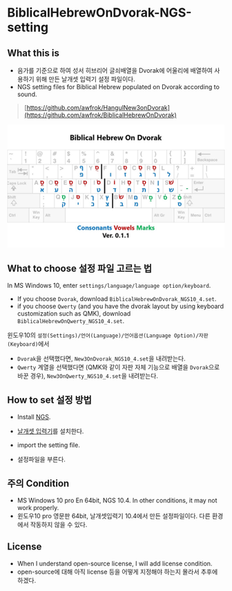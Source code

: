 # BiblicalHebrewOnDvorak-NGS-setting


 ## What this is

- 음가를 기준으로 하여 성서 히브리어 글쇠배열을 Dvorak에 어울리에 배열하여 사용하기 위해 만든 날개셋 입력기 설정 파일이다.
- NGS setting files for Biblical Hebrew populated on Dvorak according to sound.

> [https://github.com/awfrok/HangulNew3onDvorak](https://github.com/awfrok/BiblicalHebrewOnDvorak)


![](https://github.com/awfrok/BiblicalHebrewOnDvorak/blob/main/BiblicalHebrewOnDvorak_0.1.1.jpg?raw=true)


## What to choose 설정 파일 고르는 법

In MS Windows 10, enter `settings/language/language option/keyboard`.
- If you choose `Dvorak`, download `BiblicalHebrewOnDvorak_NGS10_4.set`.
- if you choose `Qwerty` (and you have the dvorak layout by using keyboard customization such as QMK), download `BiblicalHebrewOnQwerty_NGS10_4.set`.

윈도우10의 `설정(Settings)/언어(Language)/언어옵션(Language Option)/자판(Keyboard)`에서
- `Dvorak`을 선택했다면, `New3OnDvorak_NGS10_4.set`을 내려받는다. 
- `Qwerty` 계열을 선택했다면 (QMK와 같이 자판 자체 기능으로 배열을 `Dvorak`으로 바꾼 경우), `New3OnQwerty_NGS10_4.set`을 내려받는다.
 
## How to set 설정 방법
- Install [NGS](http://moogi.new21.org/ngs_download.htm).
- [날개셋 입력기](http://moogi.new21.org/ngs_download.htm)를 설치한다.

- import the setting file.
- 설정파일을 부른다.



## 주의 Condition
- MS Windows 10 pro En 64bit, NGS 10.4. In other conditions, it may not work properly.
- 윈도우10 pro 영문판 64bit, 날개셋입력기 10.4에서 만든 설정파일이다. 다른 환경에서 작동하지 않을 수 있다.

## License
- When I understand open-source license, I will add license condition.
- open-source에 대해 아직 license 등을 어떻게 지정해야 하는지 몰라서 추후에 하겠다.

